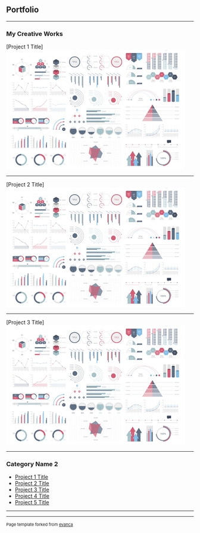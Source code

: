 ## Portfolio

---

### My Creative Works

[Project 1 Title]
<img src="images/dummy_thumbnail.jpg?raw=true"/>

---
[Project 2 Title]
<img src="images/dummy_thumbnail.jpg?raw=true"/>

---
[Project 3 Title]
<img src="images/dummy_thumbnail.jpg?raw=true"/>

---

### Category Name 2

- [Project 1 Title](http://example.com/)
- [Project 2 Title](http://example.com/)
- [Project 3 Title](http://example.com/)
- [Project 4 Title](http://example.com/)
- [Project 5 Title](http://example.com/)

---




---
<p style="font-size:11px">Page template forked from <a href="https://github.com/evanca/quick-portfolio">evanca</a></p>
<!-- Remove above link if you don't want to attibute -->
